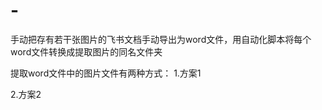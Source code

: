 # -
手动把存有若干张图片的飞书文档手动导出为word文件，用自动化脚本将每个word文件转换成提取图片的同名文件夹

提取word文件中的图片文件有两种方式：
  1.方案1
  
  2.方案2
